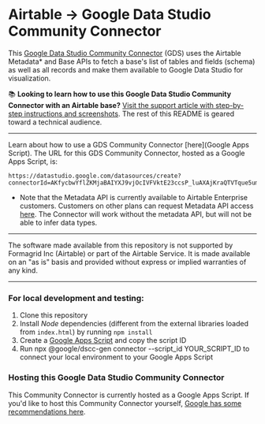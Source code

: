 # Airtable -> Google Data Studio Community Connector

This [Google Data Studio Community Connector](https://developers.google.com/datastudio/connector) (GDS) uses the Airtable Metadata\* and Base APIs to fetch a base's list of tables and fields (schema) as well as all records and make them available to Google Data Studio for visualization.

📚 **Looking to learn how to use this Google Data Studio Community Connector with an Airtable base?** [Visit the support article with step-by-step instructions and screenshots](https://support.airtable.com/hc/en-us). The rest of this README is geared toward a technical audience.

---

Learn about how to use a GDS Community Connector [here](Google Apps Script). The URL for this GDS Community Connector, hosted as a Google Apps Script, is:

```
https://datastudio.google.com/datasources/create?connectorId=AKfycbwYflZKMjaBAIYXJ9vjOcIVFVktE23ccsP_luAXAjKraQTVTque5umjBHnFPLvhvCJg
```

- Note that the Metadata API is currently available to Airtable Enterprise customers. Customers on other plans can request Metadata API access [here](https://airtable.com/shrWl6yu8cI8C5Dh3). The Connector will work without the metadata API, but will not be able to infer data types.

---

The software made available from this repository is not supported by Formagrid Inc (Airtable) or part of the Airtable Service. It is made available on an "as is" basis and provided without express or implied warranties of any kind.

---

### For local development and testing:

1. Clone this repository
2. Install _Node_ dependencies (different from the external libraries loaded from `index.html`) by running `npm install`
3. Create a [Google Apps Script](https://script.google.com) and copy the script ID
4. Run npx @google/dscc-gen connector --script_id YOUR_SCRIPT_ID to connect your local environment to your Google Apps Script

### Hosting this Google Data Studio Community Connector

This Community Connector is currently hosted as a Google Apps Script. If you'd like to host this Community Connector yourself, [Google has some recommendations here](https://developers.google.com/datastudio/connector/build).
